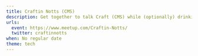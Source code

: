 ```yaml
---
title: Craftin Notts (CMS)
description: Get together to talk Craft (CMS) while (optionally) drinking Craft beer. What more could any self-respecting friendly Nottingham webhead want from a weekday evening? Just Craft-curious? That's fine too, we won't judge you. This group is not in any way associated with or affiliated to Pixel and Tonic Inc.
urls:
  event: https://www.meetup.com/Craftin-Notts/
  twitter: craftinnotts
when: No regular date
theme: tech
---
```

